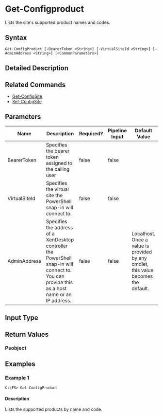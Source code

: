 ﻿
# Get-Configproduct
Lists the site's supported product names and codes.
## Syntax
```
Get-ConfigProduct [-BearerToken <String>] [-VirtualSiteId <String>] [-AdminAddress <String>] [<CommonParameters>]
```
## Detailed Description



## Related Commands

* [Get-ConfigSite](./Get-ConfigSite/)
* [Set-ConfigSite](./Set-ConfigSite/)
## Parameters
| Name   | Description | Required? | Pipeline Input | Default Value |
| --- | --- | --- | --- | --- |
| BearerToken | Specifies the bearer token assigned to the calling user | false | false |  |
| VirtualSiteId | Specifies the virtual site the PowerShell snap-in will connect to. | false | false |  |
| AdminAddress | Specifies the address of a XenDesktop controller the PowerShell snap-in will connect to. You can provide this as a host name or an IP address. | false | false | Localhost. Once a value is provided by any cmdlet, this value becomes the default. |

## Input Type

### 

## Return Values

### Psobject

## Examples

### Example 1
```
C:\PS> Get-ConfigProduct
```
#### Description
Lists the supported products by name and code.
